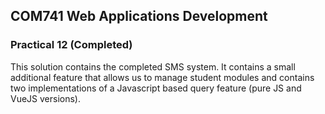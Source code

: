 ## COM741 Web Applications Development

### Practical 12 (Completed)

This solution contains the completed SMS system. It contains a small additional feature that allows us to manage student modules and contains two implementations of a Javascript based query feature (pure JS and VueJS versions).